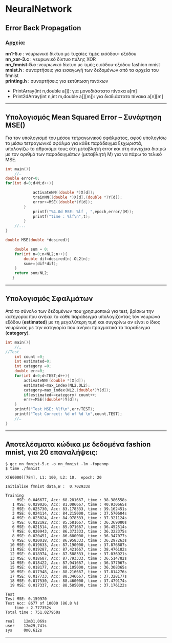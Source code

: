 # NeuralNetwork
Error Back Propagation
---

### Αρχεία:
**nn1-5.c** 	: νευρωνικό δίκτυο με τυχαίες τιμές εισόδου- εξόδου  
**nn_xor-3.c** 	: νευρωνικό δίκτυο πύλης XOR  
**nn_fmnist-5.c**	:νευρωνικό δίκτυο με τιμές εισόδου-εξόδου fashion mnist  
**mnist.h**		: συναρτήσεις για εισαγωγή των δεδομένων από τα αρχεία του fmnist  
**printing.h**	: συναρτήσεις για εκτύπωση πινάκων
* PrintArray(int n,double a[]): για μονοδιάστατο πίνακα a[m]
* Print2dArray(int n,int m,double a[][m]): για δισδιάστατο πίνακα a[n][m]

---

## Υπολογισμός Mean Squared Error – Συνάρτηση MSE()
Για τον υπολογισμό του μέσου τετραγωνικού σφάλματος, αφού υπολογίσω το μέσω τετραγωνικό σφάλμα για κάθε παράδειγμα ξεχωριστά,  υπολογίζω το άθροισμά τους στη μεταβλητή error και στη συνέχεια διαιρώ με τον αριθμό των παραδειγμάτων (μεταβλητή Μ) για να πάρω το τελικό MSE.


```c
int main(){
	//…
double error=0;
for(int d=0;d<M;d++){

            activateNN((double *)X[d]);
            trainNN((double *)X[d],(double *)Y[d]);
            error+=MSE((double*)Y[d]);
        }
            printf("%4.0d MSE: %lf , ",epoch,error/(M));
            printf("time : %lf\n",t);
        }
	//...
}

```

```c
double MSE(double *desired){

    double sum = 0;
    for(int n=0;n<NL2;n++){
        double dif=desired[n]-OL2[n];
        sum+=(dif*dif);
    }
    return sum/NL2;
   }

```
---

## Υπολογισμός Σφαλμάτων 
Από το σύνολο των δεδομένων που χρησιμοποιώ για test, βρίσκω την κατηγορία που ανήκει το κάθε παράδειγμα υπολογίζοντας τον νευρώνα εξόδου (**estimated**) με τη μεγαλύτερη τιμή και συγκρίνω αν είναι ο ίδιος νευρώνας με την κατηγορία που ανήκει πραγματικά το παραδειγμα (**category**). 


```c
int main(){
	//…
//Test
    int count =0;
    int estimated=0;
    int category =0;
    double err=0;
    for(int d=0;d<TEST;d++){
        activateNN((double *)X[d]);
        estimated=max_index(NL2,OL2);
        category=max_index(NL2,(double*)Y[d]);
        if(estimated==category) count++;
        err+=MSE((double*)Y[d]);
    }
    printf("Test MSE: %lf\n",err/TEST);
    printf("Test Correct: %d of %d \n",count,TEST);
	//…
}

```

---

## Αποτελέσματα κώδικα με δεδομένα fashion mnist, για 20 επαναλήψεις:

```
$ gcc nn_fmnist-5.c -o nn_fmnist -lm -fopenmp
$ time ./fmnist 

X[60000][784], L1: 100, L2: 10,  epoch: 20

Initialise fmnist data,W :  0.702933s

Training
     MSE: 0.046677, Acc: 68.281667, time : 38.386558s
   1 MSE: 0.029026, Acc: 81.086667, time : 40.930665s
   2 MSE: 0.025730, Acc: 83.178333, time : 39.162451s
   3 MSE: 0.024114, Acc: 84.215000, time : 37.570604s
   4 MSE: 0.023024, Acc: 84.978333, time : 37.321124s
   5 MSE: 0.022192, Acc: 85.581667, time : 36.369080s
   6 MSE: 0.021514, Acc: 85.971667, time : 36.452514s
   7 MSE: 0.020943, Acc: 86.373333, time : 36.322375s
   8 MSE: 0.020451, Acc: 86.680000, time : 36.347077s
   9 MSE: 0.020018, Acc: 86.958333, time : 36.297263s
  10 MSE: 0.019633, Acc: 87.190000, time : 37.876887s
  11 MSE: 0.019287, Acc: 87.421667, time : 38.476182s
  12 MSE: 0.018974, Acc: 87.588333, time : 37.036921s
  13 MSE: 0.018687, Acc: 87.793333, time : 36.514782s
  14 MSE: 0.018422, Acc: 87.941667, time : 36.377067s
  15 MSE: 0.018177, Acc: 88.105000, time : 36.308365s
  16 MSE: 0.017948, Acc: 88.216667, time : 37.814276s
  17 MSE: 0.017733, Acc: 88.346667, time : 37.328177s
  18 MSE: 0.017530, Acc: 88.460000, time : 37.479174s
  19 MSE: 0.017337, Acc: 88.585000, time : 37.176122s

Test
Test MSE: 0.159970
Test Acc: 8677 of 10000 (86.8 %)
    time : 2.777352s
Total time : 751.027950s

real    12m31,069s
user    12m29,741s
sys     0m0,612s

```

---

